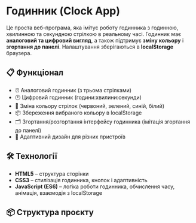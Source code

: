 # Годинник (Clock App)

Це проста веб-програма, яка імітує роботу годинника з годинною, хвилинною та секундною стрілкою в реальному часі. Годинник має **аналоговий та цифровий вигляд**, а також підтримує **зміну кольору** і **згортання до панелі**. Налаштування зберігаються в **localStorage** браузера.

## 📋 Функціонал

- ⏰ Аналоговий годинник (з трьома стрілками)
- 🕐 Цифровий годинник (години:хвилини:секунди)
- 🎨 Зміна кольору стрілок (червоний, зелений, синій, білий)
- 📦 Збереження вибраного кольору в localStorage
- 🗂️ Згортання/розгортання інтерфейсу годинника (імітація згортання до панелі)
- 📱 Адаптивний дизайн для різних пристроїв

## 🛠️ Технології

- **HTML5** – структура сторінки
- **CSS3** – стилізація годинника, кнопок і адаптивність
- **JavaScript (ES6)** – логіка роботи годинника, обчислення часу, анімація, взаємодія з localStorage

## 📦 Структура проєкту


